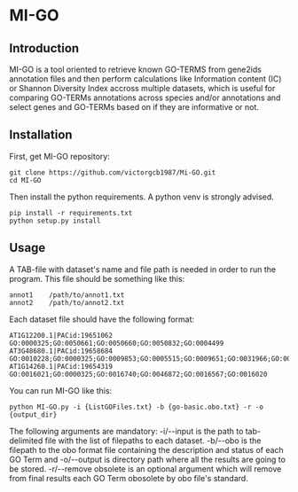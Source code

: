 # MI-GO

## Introduction

MI-GO is a tool oriented to retrieve known GO-TERMS from gene2ids annotation files and then perform calculations like Information content (IC) or Shannon Diversity Index accross multiple datasets, which is useful for comparing GO-TERMs annotations across species and/or annotations and select genes and GO-TERMs based on if they are informative or not.

## Installation 

First, get MI-GO repository:

    git clone https://github.com/victorgcb1987/Mi-GO.git
    cd MI-GO

Then install the python requirements. A python venv is strongly advised.

    pip install -r requirements.txt
    python setup.py install

## Usage

A TAB-file with dataset's name and file path is needed in order to run the program. This file should be something like this:
    
    annot1    /path/to/annot1.txt
    annot2    /path/to/annot2.txt

Each dataset file should have the following format:

    AT1G12200.1|PACid:19651062	GO:0000325;GO:0050661;GO:0050660;GO:0050832;GO:0004499
    AT3G48680.1|PACid:19658684	GO:0010228;GO:0000325;GO:0009853;GO:0005515;GO:0009651;GO:0031966;GO:0046872;GO:0005747;GO:0005739;GO:0005829;GO:0009737
    AT1G14260.1|PACid:19654319	GO:0016021;GO:0000325;GO:0016740;GO:0046872;GO:0016567;GO:0016020

You can run MI-GO like this:

    python MI-GO.py -i {ListGOFiles.txt} -b {go-basic.obo.txt} -r -o {output_dir}

The following arguments are mandatory: -i/--input is the path to tab-delimited file with the list of filepaths to each dataset. -b/--obo is the filepath to the obo format file containing the description and status of each GO Term and -o/--output is directory path where all the results are going to be stored. -r/--remove obsolete is an optional argument which will remove from final results each GO Term obosolete by obo file's standard. 
